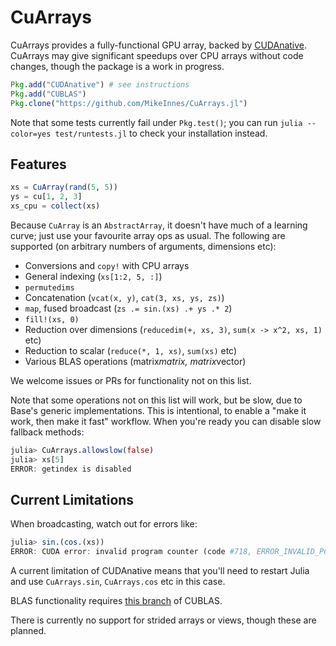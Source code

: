 # CuArrays

CuArrays provides a fully-functional GPU array, backed by [CUDAnative](https://github.com/JuliaGPU/CUDAnative.jl). CuArrays may give significant speedups over CPU arrays without code changes, though the package is a work in progress.

```julia
Pkg.add("CUDAnative") # see instructions
Pkg.add("CUBLAS")
Pkg.clone("https://github.com/MikeInnes/CuArrays.jl")
```

Note that some tests currently fail under `Pkg.test()`; you can run `julia --color=yes test/runtests.jl` to check your installation instead.

## Features

```julia
xs = CuArray(rand(5, 5))
ys = cu[1, 2, 3]
xs_cpu = collect(xs)
```

Because `CuArray` is an `AbstractArray`, it doesn't have much of a learning curve; just use your favourite array ops as usual. The following are supported (on arbitrary numbers of arguments, dimensions etc):

* Conversions and `copy!` with CPU arrays
* General indexing (`xs[1:2, 5, :]`)
* `permutedims`
* Concatenation (`vcat(x, y)`, `cat(3, xs, ys, zs)`)
* `map`, fused broadcast (`zs .= sin.(xs) .+ ys .* 2`)
* `fill!(xs, 0)`
* Reduction over dimensions (`reducedim(+, xs, 3)`, `sum(x -> x^2, xs, 1)` etc)
* Reduction to scalar (`reduce(*, 1, xs)`, `sum(xs)` etc)
* Various BLAS operations (matrix*matrix, matrix*vector)

We welcome issues or PRs for functionality not on this list.

Note that some operations not on this list will work, but be slow, due to Base's generic implementations. This is intentional, to enable a "make it work, then make it fast" workflow. When you're ready you can disable slow fallback methods:

```julia
julia> CuArrays.allowslow(false)
julia> xs[5]
ERROR: getindex is disabled
```

## Current Limitations

When broadcasting, watch out for errors like:

```julia
julia> sin.(cos.(xs))
ERROR: CUDA error: invalid program counter (code #718, ERROR_INVALID_PC)
```

A current limitation of CUDAnative means that you'll need to restart Julia and use `CuArrays.sin`, `CuArrays.cos` etc in this case.

BLAS functionality requires [this branch](https://github.com/JuliaGPU/CUBLAS.jl/pull/30) of CUBLAS.

There is currently no support for strided arrays or views, though these are planned.
